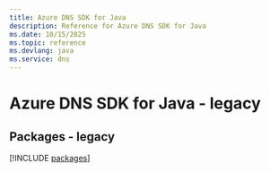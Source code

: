 ```yaml
---
title: Azure DNS SDK for Java
description: Reference for Azure DNS SDK for Java
ms.date: 10/15/2025
ms.topic: reference
ms.devlang: java
ms.service: dns
---
```

# Azure DNS SDK for Java - legacy
## Packages - legacy
[!INCLUDE [packages](dns-index.md)]
